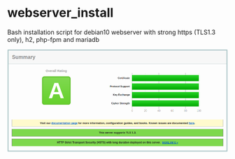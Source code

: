 # webserver_install
Bash installation script for debian10 webserver with strong https (TLS1.3 only), h2, php-fpm and mariadb

![SSL Report](https://raw.githubusercontent.com/MystixCode/webserver_install/master/ssl_report.png)
